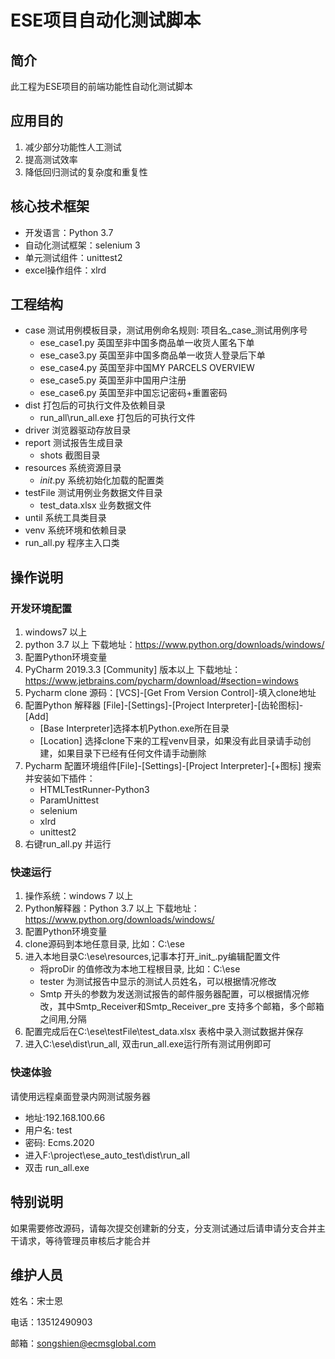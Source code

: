 # ESE项目自动化测试脚本

## 简介

此工程为ESE项目的前端功能性自动化测试脚本

## 应用目的

1. 减少部分功能性人工测试
2. 提高测试效率
3. 降低回归测试的复杂度和重复性
   
## 核心技术框架

- 开发语言：Python 3.7
- 自动化测试框架：selenium 3
- 单元测试组件：unittest2
- excel操作组件：xlrd

## 工程结构
- case 测试用例模板目录，测试用例命名规则: 项目名_case_测试用例序号 
    - ese_case1.py 英国至非中国多商品单一收货人匿名下单
    - ese_case3.py 英国至非中国多商品单一收货人登录后下单
    - ese_case4.py 英国至非中国MY PARCELS OVERVIEW
    - ese_case5.py 英国至非中国用户注册
    - ese_case6.py 英国至非中国忘记密码+重置密码
- dist 打包后的可执行文件及依赖目录
    - run_all\run_all.exe 打包后的可执行文件
- driver 浏览器驱动存放目录
- report 测试报告生成目录
    - shots 截图目录
- resources 系统资源目录
    - _init_.py 系统初始化加载的配置类
- testFile 测试用例业务数据文件目录
    - test_data.xlsx 业务数据文件
- until 系统工具类目录
- venv 系统环境和依赖目录
- run_all.py 程序主入口类

## 操作说明
### 开发环境配置
1. windows7 以上
2. python 3.7 以上
下载地址：https://www.python.org/downloads/windows/
3. 配置Python环境变量
4. PyCharm 2019.3.3 [Community] 版本以上
下载地址：https://www.jetbrains.com/pycharm/download/#section=windows
5. Pycharm clone 源码：[VCS]-[Get From Version Control]-填入clone地址
6. 配置Python 解释器 [File]-[Settings]-[Project Interpreter]-[齿轮图标]-[Add]
    - [Base Interpreter]选择本机Python.exe所在目录
    - [Location] 选择clone下来的工程venv目录，如果没有此目录请手动创建，如果目录下已经有任何文件请手动删除
7. Pycharm 配置环境组件[File]-[Settings]-[Project Interpreter]-[+图标] 搜索并安装如下插件：
    - HTMLTestRunner-Python3
    - ParamUnittest
    - selenium
    - xlrd
    - unittest2
8. 右键run_all.py 并运行

### 快速运行
1. 操作系统：windows 7 以上
2. Python解释器：Python 3.7 以上
下载地址：https://www.python.org/downloads/windows/
3. 配置Python环境变量
4. clone源码到本地任意目录, 比如：C:\ese
5. 进入本地目录C:\ese\resources,记事本打开_init_.py编辑配置文件
    - 将proDir 的值修改为本地工程根目录, 比如：C:\ese
    - tester 为测试报告中显示的测试人员姓名，可以根据情况修改
    - Smtp 开头的参数为发送测试报告的邮件服务器配置，可以根据情况修改，其中Smtp_Receiver和Smtp_Receiver_pre 支持多个邮箱，多个邮箱之间用,分隔
6. 配置完成后在C:\ese\testFile\test_data.xlsx 表格中录入测试数据并保存
7. 进入C:\ese\dist\run_all, 双击run_all.exe运行所有测试用例即可

### 快速体验
请使用远程桌面登录内网测试服务器
- 地址:192.168.100.66
- 用户名: test
- 密码: Ecms.2020
- 进入F:\project\ese_auto_test\dist\run_all
- 双击 run_all.exe 

## 特别说明
如果需要修改源码，请每次提交创建新的分支，分支测试通过后请申请分支合并主干请求，等待管理员审核后才能合并

## 维护人员

姓名：宋士恩  

电话：13512490903

邮箱：songshien@ecmsglobal.com


